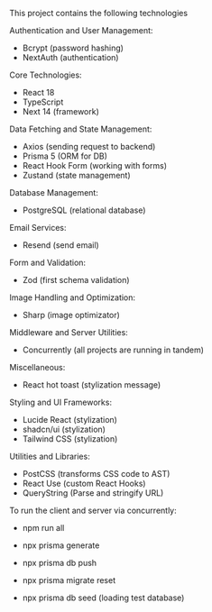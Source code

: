 This project contains the following technologies

Authentication and User Management:
- Bcrypt (password hashing)
- NextAuth (authentication)

Core Technologies:
- React 18
- TypeScript
- Next 14 (framework)

Data Fetching and State Management:
- Axios (sending request to backend)
- Prisma 5 (ORM for DB)
- React Hook Form (working with forms)
- Zustand (state management)

Database Management:
- PostgreSQL (relational database)

Email Services:
- Resend (send email)

Form and Validation:
- Zod (first schema validation)

Image Handling and Optimization:
- Sharp (image optimizator)

Middleware and Server Utilities:
- Concurrently (all projects are running in tandem)

Miscellaneous:
- React hot toast (stylization message)

Styling and UI Frameworks:
- Lucide React (stylization)
- shadcn/ui (stylization)
- Tailwind CSS (stylization)

Utilities and Libraries:
- PostCSS (transforms CSS code to AST)
- React Use (custom React Hooks)
- QueryString (Parse and stringify URL)


To run the client and server via concurrently:
- npm run all

- npx prisma generate
- npx prisma db push
- npx prisma migrate reset

- npx prisma db seed (loading test database)